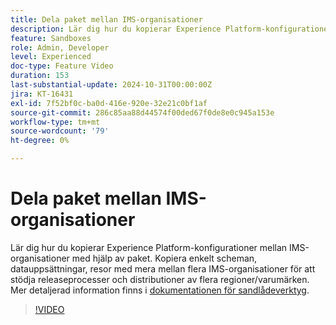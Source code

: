 ```yaml
---
title: Dela paket mellan IMS-organisationer
description: Lär dig hur du kopierar Experience Platform-konfigurationer mellan IMS-organisationer med hjälp av paket. Kopiera enkelt scheman, datauppsättningar, resor med mera mellan flera IMS-organisationer för att stödja användning av flera regioner/varumärken.
feature: Sandboxes
role: Admin, Developer
level: Experienced
doc-type: Feature Video
duration: 153
last-substantial-update: 2024-10-31T00:00:00Z
jira: KT-16431
exl-id: 7f52bf0c-ba0d-416e-920e-32e21c0bf1af
source-git-commit: 286c85aa88d44574f00ded67f0de8e0c945a153e
workflow-type: tm+mt
source-wordcount: '79'
ht-degree: 0%

---
```


# Dela paket mellan IMS-organisationer

Lär dig hur du kopierar Experience Platform-konfigurationer mellan IMS-organisationer med hjälp av paket. Kopiera enkelt scheman, datauppsättningar, resor med mera mellan flera IMS-organisationer för att stödja releaseprocesser och distributioner av flera regioner/varumärken. Mer detaljerad information finns i [dokumentationen för sandlådeverktyg](https://experienceleague.adobe.com/sv/docs/experience-platform/sandbox/ui/sharing-packages-across-orgs).

>[!VIDEO](https://video.tv.adobe.com/v/3435815/?learn=on&enablevpops)
